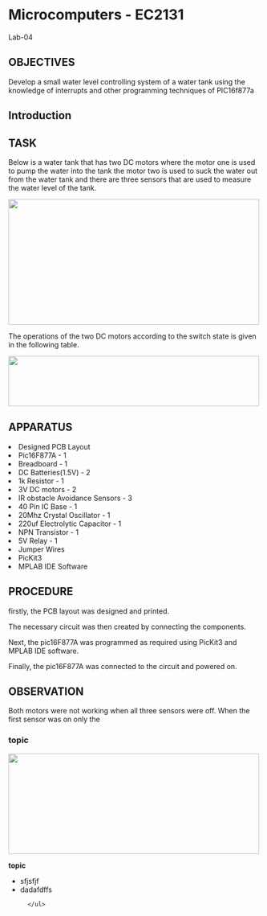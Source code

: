 # Microcomputers - EC2131
Lab-04

## OBJECTIVES
Develop a small water level controlling system of a water tank using the knowledge of interrupts and other programming techniques of PIC16f877a

## Introduction

## TASK
Below is a water tank that has two DC motors where the motor one is used to pump the water into the tank the motor two is used to suck the water out from the water tank and there are three sensors that are used to measure the water level of the tank.

<image src = "https://user-images.githubusercontent.com/111268465/185360443-1f7e43f5-4da9-4d61-a541-792ddff3428b.png" width = "500" height = "250" />

The operations of the two DC motors according to the switch state is given in the following  table. 

<image src = "https://user-images.githubusercontent.com/111268465/185362506-5dec6287-6b1c-4bd1-bbe5-c5014c13f298.png" width = "500" height = "100" />

## APPARATUS
<li>Designed PCB Layout
<li>Pic16F877A - 1
  <li>Breadboard - 1
    <li>DC Batteries(1.5V) - 2
     <li>1k Resistor - 1
  <li>3V DC motors - 2  
    <li>IR obstacle Avoidance Sensors - 3
      <li>40 Pin IC Base - 1
        <li>20Mhz Crystal Oscillator - 1
          <li>220uf Electrolytic Capacitor - 1
            <li>NPN Transistor - 1
              <li>5V Relay - 1
                <li> Jumper Wires 
                  <li>PicKit3
                    <li>MPLAB IDE Software
                
## PROCEDURE
firstly, the PCB layout was designed and printed.

The necessary circuit was then created by connecting the components.

Next, the pic16F877A was programmed as required using PicKit3 and MPLAB IDE software.

Finally, the pic16F877A was connected to the circuit and powered on.
                      
## OBSERVATION
Both motors were not working when all three sensors were off.
When the first sensor was on only the 
### topic

<img src = "https://user-images.githubusercontent.com/111268465/184587552-fe609a2f-3607-4c9f-ae7a-fe016c39a5e2.png" width = "500" height = "200" />

<b> topic </b>

<ul>
  
  <li> sfjsfjf
    <li>  dadafdffs
      
      </ul>




